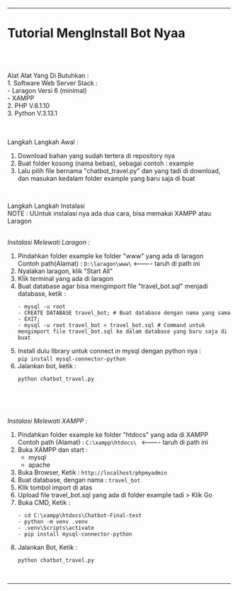 ----------------------------------------

<h1>Tutorial MengInstall Bot Nyaa </h1>
</br>
</br>
</br>
Alat Alat Yang Di Butuhkan : </br>
1. Software Web Server Stack : </br>
    - Laragon Versi 6 (minimal) </br>
    - XAMPP </br>
2. PHP V.8.1.10 </br>
3. Python V.3.13.1 </br>

</br>
</br>

Langkah Langkah Awal : </br>
1. Download bahan yang sudah tertera di repository nya </br>
2. Buat folder kosong (nama bebas), sebagai contoh : example</br>
3. Lalu pilih file bernama "chatbot_travel.py" dan  yang tadi di download, dan masukan kedalam folder example yang baru saja di buat</br>
</br>

  Langkah Langkah Instalasi</br>
  NOTE : UUntuk instalasi nya ada dua cara, bisa memakai XAMPP atau Laragon</br>
</br>

*Instalasi Melewati Laragon :* </br>
1. Pindahkan folder  example ke folder "www" yang ada di laragon </br>
   Contoh path(Alamat) : ``` D:\laragon\www\ ```     <---- taruh di path ini
2. Nyalakan laragon, klik "Start All"
3. Klik terminal yang ada di laragon
4. Buat database agar bisa mengimport file "travel_bot.sql" menjadi database, ketik : </br>
   ```Command :
   - mysql -u root
   - CREATE DATABASE travel_bot; # Buat database dengan nama yang sama 
   - EXIT;
   - mysql -u root travel_bot < travel_bot.sql # Command untuk mengimport file travel_bot.sql ke dalam database yang baru saja di buat
5. Install dulu library untuk connect in mysql dengan python nya : </br>
  ```pip install mysql-connector-python```
6. Jalankan bot, ketik : </br>
   ```
   python chatbot_travel.py
</br>
</br>
</br>

*Instalasi Melewati XAMPP :* </br>
1. Pindahkan folder  example ke folder "htdocs" yang ada di XAMPP </br>
   Contoh path (Alamat) : ```C:\xampp\htdocs\ ```     <---- taruh di path ini
2. Buka XAMPP dan start : </br>
    - mysql
    - apache
3. Buka Browser, Ketik : ```http://localhost/phpmyadmin```
4. Buat database, dengan nama : ```travel_bot```
5. Klik tombol import di atas
6. Upload file travel_bot.sql yang ada di folder example tadi > Klik Go
7. Buka CMD, Ketik : </br>
   ```Command :
   - cd C:\xampp\htdocs\Chatbot-Final-test
   - python -m venv .venv
   - .venv\Scripts\activate
   - pip install mysql-connector-python
8. Jalankan Bot, Ketik : </br>
    ```
    python chatbot_travel.py
</br>

----------------------------------------
